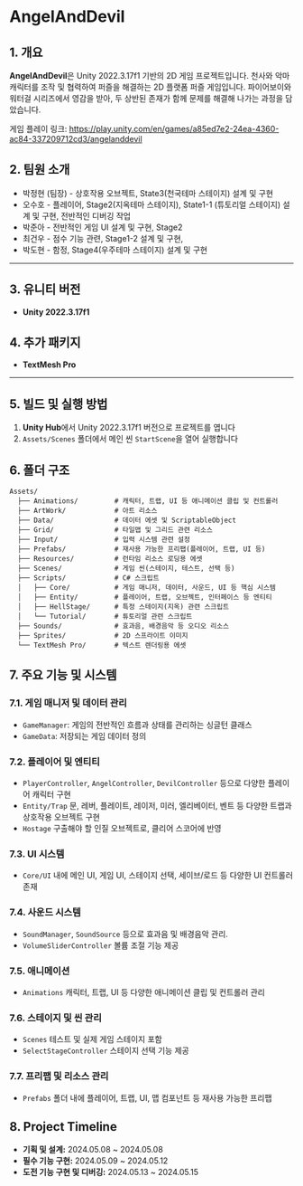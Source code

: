 # AngelAndDevil
## 1. 개요
**AngelAndDevil**은 Unity 2022.3.17f1 기반의 2D  게임 프로젝트입니다. 천사와 악마 캐릭터를 조작 및 협력하여 퍼즐을 해결하는 2D 플랫폼 퍼즐 게임입니다. 파이어보이와 워터걸 시리즈에서 영감을 받아, 두 상반된 존재가 함께 문제를 해결해 나가는 과정을 담았습니다.

게임 플레이 링크: https://play.unity.com/en/games/a85ed7e2-24ea-4360-ac84-337209712cd3/angelanddevil


## 2. 팀원 소개
- 박정현 (팀장) - 상호작용 오브젝트, State3(천국테마 스테이지) 설계 및 구현
- 오수호 - 플레이어, Stage2(지옥테마 스테이지), State1-1 (튜토리얼 스테이지) 설계 및 구현, 전반적인 디버깅 작업
- 박준아 - 전반적인 게임 UI 설계 및 구현, Stage2
- 최건우 - 점수 기능 관련, Stage1-2 설계 및 구현, 
- 박도현 - 함정, Stage4(우주테마 스테이지) 설계 및 구현

---
## 3. 유니티 버전
- **Unity 2022.3.17f1**

## 4. 추가 패키지
- **TextMesh Pro**
---

## 5. 빌드 및 실행 방법
1. **Unity Hub**에서 Unity 2022.3.17f1 버전으로 프로젝트를 엽니다
2. `Assets/Scenes` 폴더에서 메인 씬 `StartScene`을 열어 실행합니다

## 6. 폴더 구조
```
Assets/
  ├── Animations/         # 캐릭터, 트랩, UI 등 애니메이션 클립 및 컨트롤러
  ├── ArtWork/            # 아트 리소스
  ├── Data/               # 데이터 에셋 및 ScriptableObject
  ├── Grid/               # 타일맵 및 그리드 관련 리소스
  ├── Input/              # 입력 시스템 관련 설정
  ├── Prefabs/            # 재사용 가능한 프리팹(플레이어, 트랩, UI 등)
  ├── Resources/          # 런타임 리소스 로딩용 에셋
  ├── Scenes/             # 게임 씬(스테이지, 테스트, 선택 등)
  ├── Scripts/            # C# 스크립트
  │   ├── Core/           # 게임 매니저, 데이터, 사운드, UI 등 핵심 시스템
  │   ├── Entity/         # 플레이어, 트랩, 오브젝트, 인터페이스 등 엔티티
  │   ├── HellStage/      # 특정 스테이지(지옥) 관련 스크립트
  │   └── Tutorial/       # 튜토리얼 관련 스크립트
  ├── Sounds/             # 효과음, 배경음악 등 오디오 리소스
  ├── Sprites/            # 2D 스프라이트 이미지
  └── TextMesh Pro/       # 텍스트 렌더링용 에셋
```

## 7. 주요 기능 및 시스템

### 7.1. 게임 매니저 및 데이터 관리
- `GameManager`: 게임의 전반적인 흐름과 상태를 관리하는 싱글턴 클래스
- `GameData`: 저장되는 게임 데이터 정의

### 7.2. 플레이어 및 엔티티
- `PlayerController`, `AngelController`, `DevilController` 등으로 다양한 플레이어 캐릭터 구현
- `Entity/Trap` 문, 레버, 플레이트, 레이저, 미러, 엘리베이터, 벤트 등 다양한 트랩과 상호작용 오브젝트 구현
- `Hostage` 구출해야 할 인질 오브젝트로, 클리어 스코어에 반영

### 7.3. UI 시스템
- `Core/UI` 내에 메인 UI, 게임 UI, 스테이지 선택, 세이브/로드 등 다양한 UI 컨트롤러 존재

### 7.4. 사운드 시스템
- `SoundManager`, `SoundSource` 등으로 효과음 및 배경음악 관리.
- `VolumeSliderController` 볼륨 조절 기능 제공

### 7.5. 애니메이션
- `Animations` 캐릭터, 트랩, UI 등 다양한 애니메이션 클립 및 컨트롤러 관리

### 7.6. 스테이지 및 씬 관리
- `Scenes` 테스트 및 실제 게임 스테이지 포함
- `SelectStageController` 스테이지 선택 기능 제공 

### 7.7. 프리팹 및 리소스 관리
- `Prefabs` 폴더 내에 플레이어, 트랩, UI, 맵 컴포넌트 등 재사용 가능한 프리팹

## 8. Project Timeline
- **기획 및 설계:** 2024.05.08 ~ 2024.05.08
- **필수 기능 구현:** 2024.05.09 ~ 2024.05.12
- **도전 기능 구현 및 디버깅:** 2024.05.13 ~ 2024.05.15
